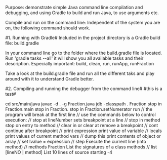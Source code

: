 Purpose: demonstrate simple Java command line compilation and
debugging, and using Gradle to build and run Java, to use arguments etc. 

Compile and run on the command line:
Independent of the system you are on, the following command should work.

#1. Running with Gradle#
Included in the project directory is a Gradle build file: build.gradle

In your command line go to the folder where the build.gradle file is located. 
Run 'gradle tasks --all' it will show you all available tasks and their description. 
Especially important: build, clean, run, runApp, runFraction

Take a look at the build.gradle file and run all the different taks and play around with it to understand Gradle better. 


#2. Compiling and running the debugger from the command line#
#this is a test#

cd src/main/java
javac -d . -g Fraction.java
jdb -classpath . Fraction
stop in Fraction.main
stop in Fraction.<init>
stop in Fraction.setNumerator
run                    // the program will break at the first line
                       // use the commands below to control execution:
                       // stop at lineNumber        sets breakpoint at a line
                       // stop in method            stop on entry to method
                       // clear in  or clear at     remove a breakpoint
                       // cont                      continue after breakpoint
                       // print expression          print value of variable
                       // locals                    print values of current method vars
                       // dump this                 print contents of object or array
                       // set lvalue = expression
                       // step                      Execute the current line (into method)
                       // methods Fraction          List the signatures of a class methods
                       // list [lineNO | method]    List 10 lines of source starting -4


